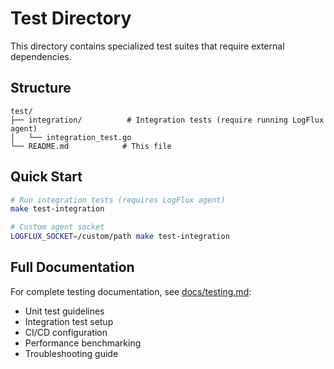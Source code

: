 # Test Directory

This directory contains specialized test suites that require external dependencies.

## Structure

```
test/
├── integration/          # Integration tests (require running LogFlux agent)
│   └── integration_test.go
└── README.md            # This file
```

## Quick Start

```bash
# Run integration tests (requires LogFlux agent)
make test-integration

# Custom agent socket
LOGFLUX_SOCKET=/custom/path make test-integration
```

## Full Documentation

For complete testing documentation, see [docs/testing.md](../docs/testing.md):
- Unit test guidelines
- Integration test setup
- CI/CD configuration
- Performance benchmarking
- Troubleshooting guide